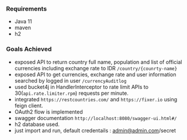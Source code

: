### Requirements

* Java 11
* maven
* h2

### Goals Achieved
* exposed API to return country full name, population and list of official currencies including exchange rate to IDR `/country/{counrty-name}`
* exposed API to get currencies, exchange rate and user information searched by logged in user `/currencyAuditlog`
* used bucket4j  in HandlerInterceptor to rate limit APIs to 30(``api.rate.limiter.rpm``) requests per minute.
* integrated `https://restcountries.com/` and `https://fixer.io` using feign client.
* OAuth2 flow is implemented
* swagger documentation `http://localhost:8080/swagger-ui.html#/`
* h2 database used.
* just import and run, default credentails : admin@admin.com/secret
